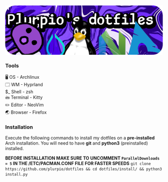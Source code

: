 <p align="center">
  <img src="https://github.com/plurpio/dotfiles/blob/34716df0516b351ed6be5bcfdcf0e78b7be3a15b/git/dotfilesBanners.png">
</p>

### Tools

🖥️ OS - Archlinux <br />
🗔 WM - Hyprland <br />
$_ Shell - zsh <br /> 
🖮 Terminal - Kitty <br />
✏️ Editor - NeoVim <br /> 
🌏 Browser - Firefox <br />

### Installation
Execute the following commands to install my dotfiles on a **pre-installed** Arch installation. You will need to have **git** and **python3** (preinstalled) installed. <br />

**BEFORE INSTALLATION MAKE SURE TO UNCOMMENT `ParallelDownloads = 5` IN THE /ETC/PACMAN.CONF FILE FOR FASTER SPEEDS**
`git clone https://github.com/plurpio/dotfiles && cd dotfiles/install/ && python3 install.py`
